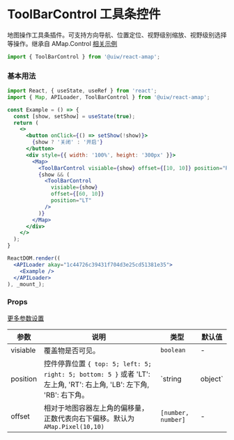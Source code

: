 ToolBarControl 工具条控件
===

地图操作工具条插件。可支持方向导航、位置定位、视野级别缩放、视野级别选择等操作。继承自 AMap.Control [相关示例](https://lbs.amap.com/api/jsapi-v2/example/map-componets/map-with-function-control/)

```jsx
import { ToolBarControl } from '@uiw/react-amap';
```

### 基本用法

<!--DemoStart,bgWhite,noScroll--> 
```jsx
import React, { useState, useRef } from 'react';
import { Map, APILoader, ToolBarControl } from '@uiw/react-amap';

const Example = () => {
  const [show, setShow] = useState(true);
  return (
    <>
      <button onClick={() => setShow(!show)}>
        {show ? '关闭' : '开启'}
      </button>
      <div style={{ width: '100%', height: '300px' }}>
        <Map>
          <ToolBarControl visiable={show} offset={[10, 10]} position="RT" />
          {show && (
            <ToolBarControl
              visiable={show}
              offset={[60, 10]}
              position="LT"
            />
          )}
        </Map>
      </div>
    </>
  );
}

ReactDOM.render((
  <APILoader akay="1c44726c39431f704d3e25cd51381e35">
    <Example />
  </APILoader>
), _mount_);
```
<!--End-->

### Props

[更多参数设置](https://github.com/uiwjs/react-amap/blob/268303de813050c7a02bb247930090ce5f162042/src/types/control.d.ts#L54)

| 参数 | 说明 | 类型 | 默认值 |
| ----- | ----- | ----- | ----- |
| visiable | 覆盖物是否可见。 | `boolean` | - |
| position | 控件停靠位置 `{ top: 5; left: 5; right: 5; bottom: 5 }` 或者 'LT': 左上角, 'RT': 右上角, 'LB': 左下角, 'RB': 右下角。 | `string| object` | - |
| offset | 相对于地图容器左上角的偏移量，正数代表向右下偏移。默认为 `AMap.Pixel(10,10)` | `[number, number]` | - |
